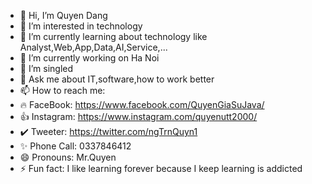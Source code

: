 - 👋 Hi, I’m Quyen Dang
- 👀 I’m interested in technology
- 🌱 I’m currently learning about technology like Analyst,Web,App,Data,AI,Service,...
- 🔭 I’m currently working on Ha Noi
- 💞️ I’m singled
- 💬 Ask me about IT,software,how to work better
- 📫 How to reach me:
- 🔥 FaceBook: https://www.facebook.com/QuyenGiaSuJava/
- 👍 Instagram: https://www.instagram.com/quyenutt2000/ 
- ✔️ Tweeter: https://twitter.com/ngTrnQuyn1
- ✨ Phone Call: 0337846412
- 😄 Pronouns: Mr.Quyen
- ⚡ Fun fact: I like learning forever because I keep learning is addicted
<!--
**Tran-Quyen/Tran-Quyen** is a ✨ _special_ ✨ repository because its `README.md` (this file) appears on your GitHub profile.
-->
